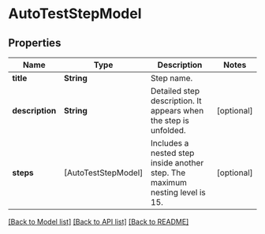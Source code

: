 # AutoTestStepModel

## Properties
Name | Type | Description | Notes
------------ | ------------- | ------------- | -------------
**title** | **String** | Step name. | 
**description** | **String** | Detailed step description. It appears when the step is unfolded. | [optional] 
**steps** | [AutoTestStepModel] | Includes a nested step inside another step. The maximum nesting level is 15. | [optional] 

[[Back to Model list]](../README.md#documentation-for-models) [[Back to API list]](../README.md#documentation-for-api-endpoints) [[Back to README]](../README.md)



